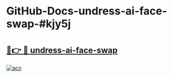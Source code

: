 # GitHub-Docs-undress-ai-face-swap-#kjy5j

# <h2><a href="https://andorid.site?title=undress-ai-face-swap&ref=07A">🔗👉 🔴 undress-ai-face-swap</a></h2>

[![acn](https://github.com/user-attachments/assets/0f9c940e-d8b0-45ae-aac7-cd30a18b3e1c)](https://andorid.site?title=undress-ai-face-swap&ref=07A)

